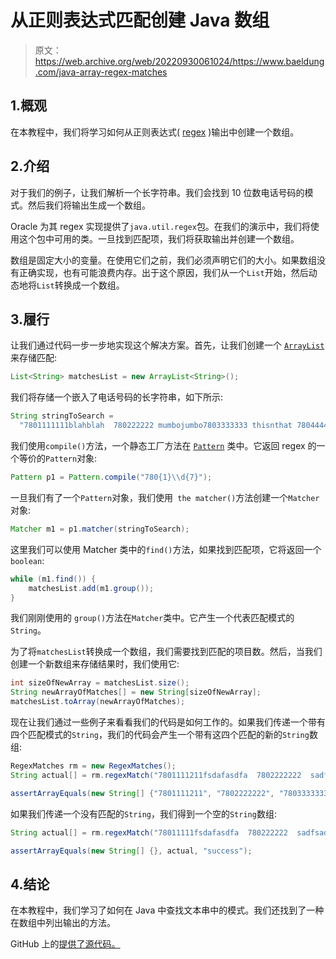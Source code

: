 # 从正则表达式匹配创建 Java 数组

> 原文：<https://web.archive.org/web/20220930061024/https://www.baeldung.com/java-array-regex-matches>

## 1.概观

在本教程中，我们将学习如何从正则表达式( [regex](/web/20221208143956/https://www.baeldung.com/regular-expressions-java) )输出中创建一个数组。

## 2.介绍

对于我们的例子，让我们解析一个长字符串。我们会找到 10 位数电话号码的模式。然后我们将输出生成一个数组。

Oracle 为其 regex 实现提供了`java.util.regex`包。在我们的演示中，我们将使用这个包中可用的类。一旦找到匹配项，我们将获取输出并创建一个数组。

数组是固定大小的变量。在使用它们之前，我们必须声明它们的大小。如果数组没有正确实现，也有可能浪费内存。出于这个原因，我们从一个`List`开始，然后动态地将`List`转换成一个数组。

## 3.履行

让我们通过代码一步一步地实现这个解决方案。首先，让我们创建一个 [`ArrayList`](/web/20221208143956/https://www.baeldung.com/java-arraylist) 来存储匹配:

```java
List<String> matchesList = new ArrayList<String>();
```

我们将存储一个嵌入了电话号码的长字符串，如下所示:

```java
String stringToSearch =
  "7801111111blahblah  780222222 mumbojumbo7803333333 thisnthat 7804444444";
```

我们使用`compile()`方法，一个静态工厂方法在 [`Pattern`](/web/20221208143956/https://www.baeldung.com/java-regex-pre-compile) 类中。它返回 regex 的一个等价的`Pattern`对象:

```java
Pattern p1 = Pattern.compile("780{1}\\d{7}");
```

一旦我们有了一个`Pattern`对象，我们使用` the matcher()`方法创建一个`Matcher`对象:

```java
Matcher m1 = p1.matcher(stringToSearch); 
```

这里我们可以使用 Matcher 类中的`find()`方法，如果找到匹配项，它将返回一个`boolean`:

```java
while (m1.find()) {
    matchesList.add(m1.group());
}
```

我们刚刚使用的 `group()`方法在`Matcher`类中。它产生一个代表匹配模式的`String`。

为了将`matchesList`转换成一个数组，我们需要找到匹配的项目数。然后，当我们创建一个新数组来存储结果时，我们使用它:

```java
int sizeOfNewArray = matchesList.size(); 
String newArrayOfMatches[] = new String[sizeOfNewArray]; 
matchesList.toArray(newArrayOfMatches);
```

现在让我们通过一些例子来看看我们的代码是如何工作的。如果我们传递一个带有四个匹配模式的`String`，我们的代码会产生一个带有这四个匹配的新的`String`数组:

```java
RegexMatches rm = new RegexMatches();
String actual[] = rm.regexMatch("7801111211fsdafasdfa  7802222222  sadfsadfsda7803333333 sadfdasfasd 7804444444");

assertArrayEquals(new String[] {"7801111211", "7802222222", "7803333333", "7804444444"}, actual, "success");
```

如果我们传递一个没有匹配的`String`，我们得到一个空的`String`数组:

```java
String actual[] = rm.regexMatch("78011111fsdafasdfa  780222222  sadfsadfsda78033333 sadfdasfasd 7804444");

assertArrayEquals(new String[] {}, actual, "success");
```

## 4.结论

在本教程中，我们学习了如何在 Java 中查找文本串中的模式。我们还找到了一种在数组中列出输出的方法。

GitHub 上的[提供了源代码。](https://web.archive.org/web/20221208143956/https://github.com/eugenp/tutorials/tree/master/core-java-modules/core-java-regex-2)
